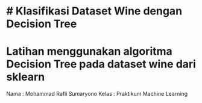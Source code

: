 # # Klasifikasi Dataset Wine dengan Decision Tree
# Latihan menggunakan algoritma Decision Tree pada dataset wine dari sklearn


Nama : Mohammad Rafli Sumaryono
Kelas : Praktikum Machine Learning
